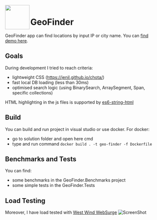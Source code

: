 <img align="left" width="80" height="80" src="https://cdn.iconscout.com/icon/free/png-256/location-pin-1437358-1213053.png" />

# GeoFinder

GeoFinder app can find locations by input IP or city name.
You can [find demo here](https://geo-finder.herokuapp.com/find-by-city).

## Goals

During development I tried to reach criteria:

- lightweight CSS (<https://jenil.github.io/chota/>)
- fast local DB loading (less than 30ms)
- optimised search logic (using BinarySearch, ArraySegment, Span, specific collections)

HTML highlighting in the js files is supported by [es6-string-html
](https://marketplace.visualstudio.com/items?itemName=Tobermory.es6-string-html)

## Build
You can build and run project in visual studio or use docker.
For docker:

- go to solution folder and open here cmd
- type and run command `docker build . -t geo-finder -f Dockerfile`

## Benchmarks and Tests

You can find:

- some benchmarks in the GeoFinder.Benchmarks project
- some simple tests in the GeoFinder.Tests

## Load Testing

Moreover, I have load tested with [West Wind WebSurge](https://websurge.west-wind.com/)
![ScreenShot](https://i.postimg.cc/jqPZz9F5/Screenshot-2021-05-09-173714.png)
